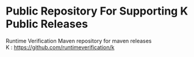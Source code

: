 # Public Repository For Supporting K Public Releases
Runtime Verification Maven repository for maven releases  
K : https://github.com/runtimeverification/k

